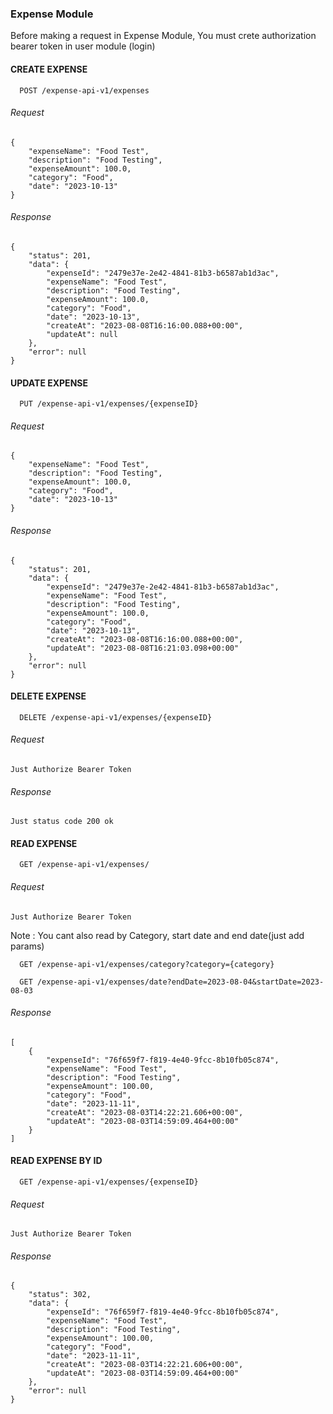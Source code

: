 ### Expense Module
Before making a request in Expense Module, You must crete authorization bearer token in user module (login)

#### CREATE EXPENSE
```http
  POST /expense-api-v1/expenses
```
###### Request
```
{
    "expenseName": "Food Test",
    "description": "Food Testing",
    "expenseAmount": 100.0,
    "category": "Food",
    "date": "2023-10-13"
}
```
###### Response
```
{
    "status": 201,
    "data": {
        "expenseId": "2479e37e-2e42-4841-81b3-b6587ab1d3ac",
        "expenseName": "Food Test",
        "description": "Food Testing",
        "expenseAmount": 100.0,
        "category": "Food",
        "date": "2023-10-13",
        "createAt": "2023-08-08T16:16:00.088+00:00",
        "updateAt": null
    },
    "error": null
}
```

#### UPDATE EXPENSE
```http
  PUT /expense-api-v1/expenses/{expenseID}
```
###### Request
```
{
    "expenseName": "Food Test",
    "description": "Food Testing",
    "expenseAmount": 100.0,
    "category": "Food",
    "date": "2023-10-13"
}
```
###### Response
```
{
    "status": 201,
    "data": {
        "expenseId": "2479e37e-2e42-4841-81b3-b6587ab1d3ac",
        "expenseName": "Food Test",
        "description": "Food Testing",
        "expenseAmount": 100.0,
        "category": "Food",
        "date": "2023-10-13",
        "createAt": "2023-08-08T16:16:00.088+00:00",
        "updateAt": "2023-08-08T16:21:03.098+00:00"
    },
    "error": null
}
```

#### DELETE EXPENSE
```http
  DELETE /expense-api-v1/expenses/{expenseID}
```
###### Request
```
Just Authorize Bearer Token
```
###### Response
```
Just status code 200 ok
```

#### READ EXPENSE
```http
  GET /expense-api-v1/expenses/
```
###### Request
```
Just Authorize Bearer Token 
```
Note : You cant also read by Category, start date and end date(just add params)
```http
  GET /expense-api-v1/expenses/category?category={category}
```
```http
  GET /expense-api-v1/expenses/date?endDate=2023-08-04&startDate=2023-08-03
```
###### Response
```
[
    {
        "expenseId": "76f659f7-f819-4e40-9fcc-8b10fb05c874",
        "expenseName": "Food Test",
        "description": "Food Testing",
        "expenseAmount": 100.00,
        "category": "Food",
        "date": "2023-11-11",
        "createAt": "2023-08-03T14:22:21.606+00:00",
        "updateAt": "2023-08-03T14:59:09.464+00:00"
    }
]
```

#### READ EXPENSE BY ID
```http
  GET /expense-api-v1/expenses/{expenseID}
```
###### Request
```
Just Authorize Bearer Token
```
###### Response
```
{
    "status": 302,
    "data": {
        "expenseId": "76f659f7-f819-4e40-9fcc-8b10fb05c874",
        "expenseName": "Food Test",
        "description": "Food Testing",
        "expenseAmount": 100.00,
        "category": "Food",
        "date": "2023-11-11",
        "createAt": "2023-08-03T14:22:21.606+00:00",
        "updateAt": "2023-08-03T14:59:09.464+00:00"
    },
    "error": null
}
```
